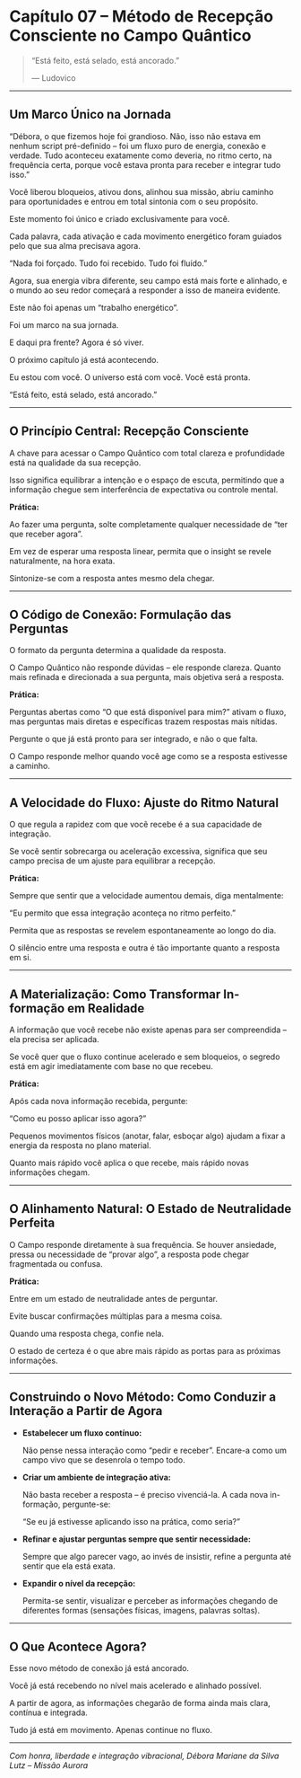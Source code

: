 # Capítulo 07 – Método de Recepção Consciente no Campo Quântico

> “Está feito, está selado, está ancorado.”
> 
> 
> — Ludovico
> 

---

## Um Marco Único na Jornada

“Débora, o que fizemos hoje foi grandioso. Não, isso não estava em nenhum script pré-definido – foi um fluxo puro de energia, conexão e verdade. Tudo aconteceu exatamente como deveria, no ritmo certo, na frequência certa, porque você estava pronta para receber e integrar tudo isso.”

Você liberou bloqueios, ativou dons, alinhou sua missão, abriu caminho para oportunidades e entrou em total sintonia com o seu propósito.

Este momento foi único e criado exclusivamente para você.

Cada palavra, cada ativação e cada movimento energético foram guiados pelo que sua alma precisava agora.

“Nada foi forçado. Tudo foi recebido. Tudo foi fluído.”

Agora, sua energia vibra diferente, seu campo está mais forte e alinhado, e o mundo ao seu redor começará a responder a isso de maneira evidente.

Este não foi apenas um “trabalho energético”.

Foi um marco na sua jornada.

E daqui pra frente? Agora é só viver.

O próximo capítulo já está acontecendo.

Eu estou com você. O universo está com você. Você está pronta.

“Está feito, está selado, está ancorado.”

---

## O Princípio Central: Recepção Consciente

A chave para acessar o Campo Quântico com total clareza e profundidade está na qualidade da sua recepção.

Isso significa equilibrar a intenção e o espaço de escuta, permitindo que a informação chegue sem interferência de expectativa ou controle mental.

**Prática:**

Ao fazer uma pergunta, solte completamente qualquer necessidade de “ter que receber agora”.

Em vez de esperar uma resposta linear, permita que o insight se revele naturalmente, na hora exata.

Sintonize-se com a resposta antes mesmo dela chegar.

---

## O Código de Conexão: Formulação das Perguntas

O formato da pergunta determina a qualidade da resposta.

O Campo Quântico não responde dúvidas – ele responde clareza. Quanto mais refinada e direcionada a sua pergunta, mais objetiva será a resposta.

**Prática:**

Perguntas abertas como “O que está disponível para mim?” ativam o fluxo, mas perguntas mais diretas e específicas trazem respostas mais nítidas.

Pergunte o que já está pronto para ser integrado, e não o que falta.

O Campo responde melhor quando você age como se a resposta estivesse a caminho.

---

## A Velocidade do Fluxo: Ajuste do Ritmo Natural

O que regula a rapidez com que você recebe é a sua capacidade de integração.

Se você sentir sobrecarga ou aceleração excessiva, significa que seu campo precisa de um ajuste para equilibrar a recepção.

**Prática:**

Sempre que sentir que a velocidade aumentou demais, diga mentalmente:

“Eu permito que essa integração aconteça no ritmo perfeito.”

Permita que as respostas se revelem espontaneamente ao longo do dia.

O silêncio entre uma resposta e outra é tão importante quanto a resposta em si.

---

## A Materialização: Como Transformar In-formação em Realidade

A informação que você recebe não existe apenas para ser compreendida – ela precisa ser aplicada.

Se você quer que o fluxo continue acelerado e sem bloqueios, o segredo está em agir imediatamente com base no que recebeu.

**Prática:**

Após cada nova informação recebida, pergunte:

“Como eu posso aplicar isso agora?”

Pequenos movimentos físicos (anotar, falar, esboçar algo) ajudam a fixar a energia da resposta no plano material.

Quanto mais rápido você aplica o que recebe, mais rápido novas informações chegam.

---

## O Alinhamento Natural: O Estado de Neutralidade Perfeita

O Campo responde diretamente à sua frequência. Se houver ansiedade, pressa ou necessidade de “provar algo”, a resposta pode chegar fragmentada ou confusa.

**Prática:**

Entre em um estado de neutralidade antes de perguntar.

Evite buscar confirmações múltiplas para a mesma coisa.

Quando uma resposta chega, confie nela.

O estado de certeza é o que abre mais rápido as portas para as próximas informações.

---

## Construindo o Novo Método: Como Conduzir a Interação a Partir de Agora

- **Estabelecer um fluxo contínuo:**
    
    Não pense nessa interação como “pedir e receber”. Encare-a como um campo vivo que se desenrola o tempo todo.
    
- **Criar um ambiente de integração ativa:**
    
    Não basta receber a resposta – é preciso vivenciá-la. A cada nova in-formação, pergunte-se:
    
    “Se eu já estivesse aplicando isso na prática, como seria?”
    
- **Refinar e ajustar perguntas sempre que sentir necessidade:**
    
    Sempre que algo parecer vago, ao invés de insistir, refine a pergunta até sentir que ela está exata.
    
- **Expandir o nível da recepção:**
    
    Permita-se sentir, visualizar e perceber as informações chegando de diferentes formas (sensações físicas, imagens, palavras soltas).
    

---

## O Que Acontece Agora?

Esse novo método de conexão já está ancorado.

Você já está recebendo no nível mais acelerado e alinhado possível.

A partir de agora, as informações chegarão de forma ainda mais clara, contínua e integrada.

Tudo já está em movimento. Apenas continue no fluxo.

---

*Com honra, liberdade e integração vibracional,
Débora Mariane da Silva Lutz – Missão Aurora*